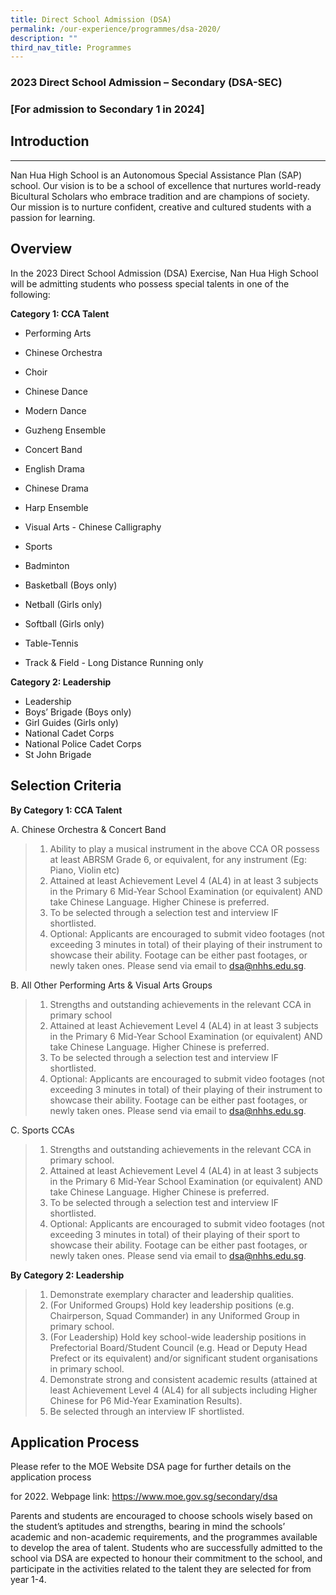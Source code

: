 ```yaml
---
title: Direct School Admission (DSA)
permalink: /our-experience/programmes/dsa-2020/
description: ""
third_nav_title: Programmes
---
```

### **2023 Direct School Admission – Secondary (DSA-SEC)**
### 
### **\[For admission to Secondary 1 in 2024\]**
## **Introduction**
----------------

Nan Hua High School is an Autonomous Special Assistance Plan (SAP) school. Our vision is to be a school of excellence that nurtures world-ready Bicultural Scholars who embrace tradition and are champions of society. Our mission is to nurture confident, creative and cultured students with a passion for learning.
  

**Overview**
------------

In the 2023 Direct School Admission (DSA) Exercise, Nan Hua High School will be admitting students who possess special talents in one of the following:  
  

**Category 1: CCA Talent**

*   Performing Arts

*   Chinese Orchestra  
    
*   Choir
*   Chinese Dance
*   Modern Dance
*   Guzheng Ensemble
*   Concert Band
*   English Drama
*   Chinese Drama
*   Harp Ensemble  

*   Visual Arts - Chinese Calligraphy

*   Sports

*   Badminton
*   Basketball (Boys only)
*   Netball (Girls only)
*   Softball (Girls only)
*   Table-Tennis
*   Track & Field - Long Distance Running only

**Category 2: Leadership**  

*   Leadership
*   Boys’ Brigade (Boys only)
*   Girl Guides (Girls only)
*   National Cadet Corps
*   National Police Cadet Corps
*   St John Brigade  
      
    

**Selection Criteria** 
-----------------------

**By Category 1: CCA Talent**

A. Chinese Orchestra & Concert Band

> 1.  Ability to play a musical instrument in the above CCA OR possess at least ABRSM Grade 6, or equivalent, for any instrument (Eg: Piano, Violin etc)
> 2.  Attained at least Achievement Level 4 (AL4) in at least 3 subjects in the Primary 6 Mid-Year School Examination (or equivalent) AND take Chinese Language. Higher Chinese is preferred.
> 3.  To be selected through a selection test and interview IF shortlisted.
> 4.  Optional: Applicants are encouraged to submit video footages (not exceeding 3 minutes in total) of their playing of their instrument to showcase their ability. Footage can be either past footages, or newly taken ones. Please send via email to [dsa@nhhs.edu.sg](mailto:dsa@nhhs.edu.sg).

B. All Other Performing Arts & Visual Arts Groups

> 1.  Strengths and outstanding achievements in the relevant CCA in primary school   
> 2.  Attained at least Achievement Level 4 (AL4) in at least 3 subjects in the Primary 6 Mid-Year School Examination (or equivalent) AND take Chinese Language. Higher Chinese is preferred.
> 3.  To be selected through a selection test and interview IF shortlisted.
> 4.  Optional: Applicants are encouraged to submit video footages (not exceeding 3 minutes in total) of their playing of their instrument to showcase their ability. Footage can be either past footages, or newly taken ones. Please send via email to [dsa@nhhs.edu.sg](mailto:dsa@nhhs.edu.sg).

C. Sports CCAs

> 1.  Strengths and outstanding achievements in the relevant CCA in primary school.
> 2.  Attained at least Achievement Level 4 (AL4) in at least 3 subjects in the Primary 6 Mid-Year School Examination (or equivalent) AND take Chinese Language. Higher Chinese is preferred.
> 3.  To be selected through a selection test and interview IF shortlisted.
> 4.  Optional: Applicants are encouraged to submit video footages (not exceeding 3 minutes in total) of their playing of their sport to showcase their ability. Footage can be either past footages, or newly taken ones. Please send via email to [dsa@nhhs.edu.sg](mailto:dsa@nhhs.edu.sg).

  

**By Category 2: Leadership**

> 1.  Demonstrate exemplary character and leadership qualities.
> 2.  (For Uniformed Groups) Hold key leadership positions (e.g. Chairperson, Squad Commander) in any Uniformed Group in primary school.
> 3.  (For Leadership) Hold key school-wide leadership positions in Prefectorial Board/Student Council (e.g. Head or Deputy Head Prefect or its equivalent) and/or significant student organisations in primary school.
> 4.  Demonstrate strong and consistent academic results (attained at least Achievement Level 4 (AL4) for all subjects including Higher Chinese for P6 Mid-Year Examination Results).
> 5.  Be selected through an interview IF shortlisted.

  

**Application Process**
-----------------------

Please refer to the MOE Website DSA page for further details on the application process

for 2022. Webpage link: https://www.moe.gov.sg/secondary/dsa

Parents and students are encouraged to choose schools wisely based on the student’s aptitudes and strengths, bearing in mind the schools’ academic and non-academic requirements, and the programmes available to develop the area of talent. Students who are successfully admitted to the school via DSA are expected to honour their commitment to the school, and participate in the activities related to the talent they are selected for from year 1-4.